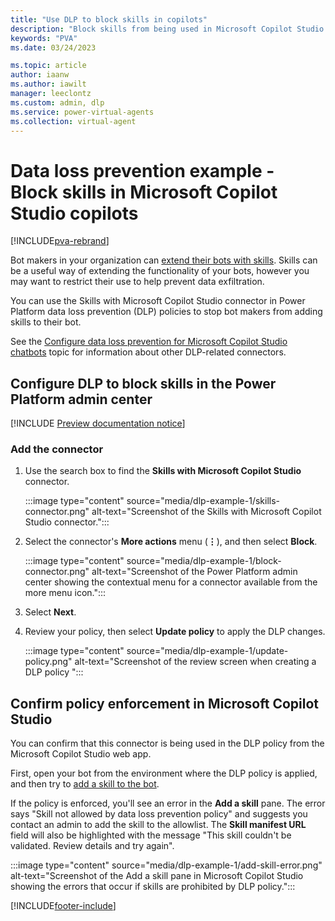```yaml
---
title: "Use DLP to block skills in copilots"
description: "Block skills from being used in Microsoft Copilot Studio copilots."
keywords: "PVA"
ms.date: 03/24/2023

ms.topic: article
author: iaanw
ms.author: iawilt
manager: leeclontz
ms.custom: admin, dlp
ms.service: power-virtual-agents
ms.collection: virtual-agent
---
```


# Data loss prevention example - Block skills in Microsoft Copilot Studio copilots

[!INCLUDE[pva-rebrand](includes/pva-rebrand.md)]

Bot makers in your organization can [extend their bots with skills](configuration-add-skills.md). Skills can be a useful way of extending the functionality of your bots, however you may want to restrict their use to help prevent data exfiltration.

You can use the Skills with Microsoft Copilot Studio connector in Power Platform data loss prevention (DLP) policies to stop bot makers from adding skills to their bot.

See the [Configure data loss prevention for Microsoft Copilot Studio chatbots](admin-data-loss-prevention.md) topic for information about other DLP-related connectors.

## Configure DLP to block skills in the Power Platform admin center

[!INCLUDE [Preview documentation notice](includes/dlp-basic-config.md)]

### Add the connector

1. Use the search box to find the **Skills with Microsoft Copilot Studio** connector.

    :::image type="content" source="media/dlp-example-1/skills-connector.png" alt-text="Screenshot of the Skills with Microsoft Copilot Studio connector.":::

1. Select the connector's **More actions** menu (**&vellip;**), and then select **Block**.

    :::image type="content" source="media/dlp-example-1/block-connector.png" alt-text="Screenshot of the Power Platform admin center  showing the contextual menu for a connector available from the more menu icon.":::

1. Select **Next**.

1. Review your policy, then select **Update policy** to apply the DLP changes.

    :::image type="content" source="media/dlp-example-1/update-policy.png" alt-text="Screenshot of the review screen when creating a DLP policy ":::

## Confirm policy enforcement in Microsoft Copilot Studio

You can confirm that this connector is being used in the DLP policy from the Microsoft Copilot Studio web app.

First, open your bot from the environment where the DLP policy is applied, and then try to [add a skill to the bot](configuration-add-skills.md#configure-a-skill).

If the policy is enforced, you'll see an error in the **Add a skill** pane. The error says "Skill not allowed by data loss prevention policy" and suggests you contact an admin to add the skill to the allowlist. The **Skill manifest URL** field will also be highlighted with the message "This skill couldn't be validated. Review details and try again".

:::image type="content" source="media/dlp-example-1/add-skill-error.png" alt-text="Screenshot of the Add a skill pane in Microsoft Copilot Studio showing the errors that occur if skills are prohibited by DLP policy.":::

[!INCLUDE[footer-include](includes/footer-banner.md)]
